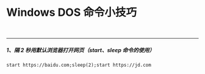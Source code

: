 # Windows DOS 命令小技巧

<br>

---
##### 1、隔 2 秒用默认浏览器打开网页（start、sleep 命令的使用）

```shell
start https://baidu.com;sleep(2);start https://jd.com
```

